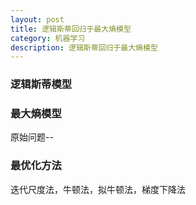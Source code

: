 ```yaml
---
layout: post
title: 逻辑斯蒂回归于最大熵模型
category: 机器学习
description: 逻辑斯蒂回归于最大熵模型
---
```


### 逻辑斯蒂模型

### 最大熵模型

原始问题--


### 最优化方法
迭代尺度法，牛顿法，拟牛顿法，梯度下降法
